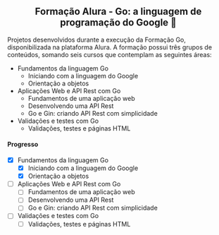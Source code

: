 <div align="center">
  <h2>Formação Alura - Go: a linguagem de programação do Google 🦦</h2>
</div>

Projetos desenvolvidos durante a execução da Formação Go, disponibilizada na plataforma Alura.
A formação possui três grupos de conteúdos, somando seis cursos que contemplam as seguintes áreas:

* Fundamentos da linguagem Go
   * Iniciando com a linguagem do Google
   * Orientação a objetos
* Aplicações Web e API Rest com Go
  * Fundamentos de uma aplicação web
  * Desenvolvendo uma API Rest
  * Go e Gin: criando API Rest com simplicidade
* Validações e testes com Go
  * Validações, testes e páginas HTML

#### Progresso
- [x] Fundamentos da linguagem Go
   - [x] Iniciando com a linguagem do Google
   - [x] Orientação a objetos
- [ ] Aplicações Web e API Rest com Go
  - [ ] Fundamentos de uma aplicação web
  - [ ] Desenvolvendo uma API Rest
  - [ ] Go e Gin: criando API Rest com simplicidade
- [ ] Validações e testes com Go
  - [ ] Validações, testes e páginas HTML
